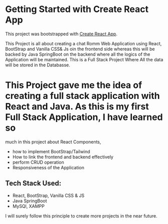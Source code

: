 # Getting Started with Create React App

This project was bootstrapped with [Create React App](https://github.com/facebook/create-react-app).

This Project is all about creating a chat Romm Web Application using React, BootStrap and Vanilla CSS& Js oin the frontend side whereas this will be 
backed by Java SpringBoot on the backend where all the logics of the Application will be maintained. This is a Full Stack Project Where All the data 
will be stored in the Databasse.

# This Project gave me the idea of creating a full stack application with React and Java. As this is my first Full Stack Application, I have learned so
much in this project about React Components, 
- how to implement BootStrap/Tailwind
- How to link the frontend and backend effectively
- perform CRUD operation
- Responsiveness of the Application

## Tech Stack Used:
- React, BootStrap, Vanilla CSS & JS
- Java SpringBoot
- MySQl, XAMPP

I will surely follow this principle to create more projects in the near future.
